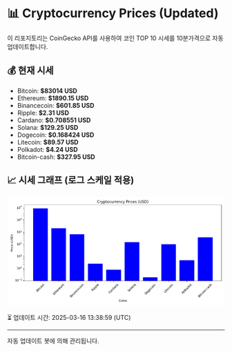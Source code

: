 
# 📊 Cryptocurrency Prices (Updated)

이 리포지토리는 CoinGecko API를 사용하여 코인 TOP 10 시세를 10분가격으로 자동 업데이트합니다.

## 💰 현재 시세
- Bitcoin: **$83014 USD**
- Ethereum: **$1890.15 USD**
- Binancecoin: **$601.85 USD**
- Ripple: **$2.31 USD**
- Cardano: **$0.708551 USD**
- Solana: **$129.25 USD**
- Dogecoin: **$0.168424 USD**
- Litecoin: **$89.57 USD**
- Polkadot: **$4.24 USD**
- Bitcoin-cash: **$327.95 USD**

## 📈 시세 그래프 (로그 스케일 적용)
![Crypto Prices](crypto_prices.png)

⏳ 업데이트 시간: 2025-03-16 13:38:59 (UTC)

---
자동 업데이트 봇에 의해 관리됩니다.
